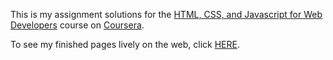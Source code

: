 This is my assignment solutions for the [HTML, CSS, and Javascript for Web Developers](https://www.coursera.org/learn/html-css-javascript-for-web-developers) course on [Coursera](https://www.coursera.org).

To see my finished pages lively on the web, click [HERE](https://olivierjeannin.github.io/web-developer/).